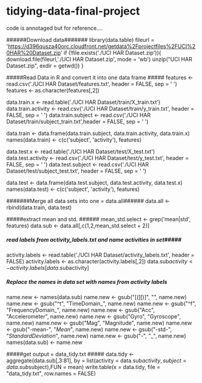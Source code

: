 # tidying-data-final-project

code is annotaged but for reference....

######Download data#######
library(data.table)
fileurl = 'https://d396qusza40orc.cloudfront.net/getdata%2Fprojectfiles%2FUCI%20HAR%20Dataset.zip'
if (!file.exists('./UCI HAR Dataset.zip')){
  download.file(fileurl,'./UCI HAR Dataset.zip', mode = 'wb')
  unzip("UCI HAR Dataset.zip", exdir = getwd())
}

#####Read Data in R and convert it into one data frame #####
features <- read.csv('./UCI HAR Dataset/features.txt', header = FALSE, sep = ' ')
features <- as.character(features[,2])

data.train.x <- read.table('./UCI HAR Dataset/train/X_train.txt')
data.train.activity <- read.csv('./UCI HAR Dataset/train/y_train.txt', header = FALSE, sep = ' ')
data.train.subject <- read.csv('./UCI HAR Dataset/train/subject_train.txt',header = FALSE, sep = ' ')

data.train <-  data.frame(data.train.subject, data.train.activity, data.train.x)
names(data.train) <- c(c('subject', 'activity'), features)

data.test.x <- read.table('./UCI HAR Dataset/test/X_test.txt')
data.test.activity <- read.csv('./UCI HAR Dataset/test/y_test.txt', header = FALSE, sep = ' ')
data.test.subject <- read.csv('./UCI HAR Dataset/test/subject_test.txt', header = FALSE, sep = ' ')

data.test <-  data.frame(data.test.subject, data.test.activity, data.test.x)
names(data.test) <- c(c('subject', 'activity'), features)

#######Merge all data sets into one = data.all######
data.all <- rbind(data.train, data.test)

#####extract mean and std. ######
mean_std.select <- grep('mean|std', features)
data.sub <- data.all[,c(1,2,mean_std.select + 2)]

##### read labels from activity_labels.txt and name activities in set#####
activity.labels <- read.table('./UCI HAR Dataset/activity_labels.txt', header = FALSE)
activity.labels <- as.character(activity.labels[,2])
data.sub$activity <- activity.labels[data.sub$activity]

##### Replace the names in data set with names from activity labels #####
name.new <- names(data.sub)
name.new <- gsub("[(][)]", "", name.new)
name.new <- gsub("^t", "TimeDomain_", name.new)
name.new <- gsub("^f", "FrequencyDomain_", name.new)
name.new <- gsub("Acc", "Accelerometer", name.new)
name.new <- gsub("Gyro", "Gyroscope", name.new)
name.new <- gsub("Mag", "Magnitude", name.new)
name.new <- gsub("-mean-", "_Mean_", name.new)
name.new <- gsub("-std-", "_StandardDeviation_", name.new)
name.new <- gsub("-", "_", name.new)
names(data.sub) <- name.new

#####get output = data_tidy.txt #####
data.tidy <- aggregate(data.sub[,3:81], by = list(activity = data.sub$activity, subject = data.sub$subject),FUN = mean)
write.table(x = data.tidy, file = "data_tidy.txt", row.names = FALSE)
